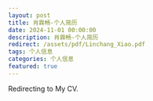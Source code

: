 ```yaml
---
layout: post
title: 肖霖畅-个人简历
date: 2024-11-01 00:00:00
description: 肖霖畅-个人简历
redirect: /assets/pdf/Linchang_Xiao.pdf
tags: 个人信息
categories: 个人信息
featured: true
---
```


Redirecting to My CV.